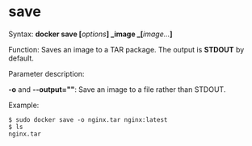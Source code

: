 # save<a name="EN-US_TOPIC_0184808273"></a>

Syntax:  **docker save \[**_options_**\] **_image _**\[**_image..._**\]**

Function: Saves an image to a TAR package. The output is  **STDOUT**  by default.

Parameter description:

**-o**  and  **--output=""**: Save an image to a file rather than STDOUT.

Example:

```
$ sudo docker save -o nginx.tar nginx:latest
$ ls
nginx.tar
```

